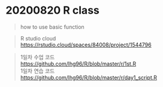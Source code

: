 # 20200820 R class  
> how to use basic function 

> R studio cloud   
> https://rstudio.cloud/spaces/84008/project/1544796  

> 1일차 수업 코드  
> https://github.com/lhg96/R/blob/master/r/1st.R  
> 1일차 연습 코드  
> https://github.com/lhg96/R/blob/master/r/day1_script.R  

